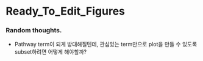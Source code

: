 # Ready_To_Edit_Figures
### Random thoughts.
- Pathway term이 되게 방대해질텐데, 관심있는 term만으로 plot을 만들 수 있도록 subset하려면 어떻게 해야할까?
